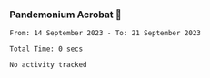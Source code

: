 ### Pandemonium Acrobat 🤸

<!--START_SECTION:waka-->

```all_time
From: 14 September 2023 - To: 21 September 2023

Total Time: 0 secs

No activity tracked
```

<!--END_SECTION:waka-->
